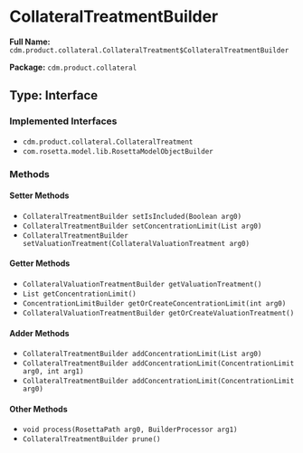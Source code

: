 # CollateralTreatmentBuilder

**Full Name:** `cdm.product.collateral.CollateralTreatment$CollateralTreatmentBuilder`

**Package:** `cdm.product.collateral`

## Type: Interface

### Implemented Interfaces

- `cdm.product.collateral.CollateralTreatment`
- `com.rosetta.model.lib.RosettaModelObjectBuilder`

### Methods

#### Setter Methods

- `CollateralTreatmentBuilder setIsIncluded(Boolean arg0)`
- `CollateralTreatmentBuilder setConcentrationLimit(List arg0)`
- `CollateralTreatmentBuilder setValuationTreatment(CollateralValuationTreatment arg0)`

#### Getter Methods

- `CollateralValuationTreatmentBuilder getValuationTreatment()`
- `List getConcentrationLimit()`
- `ConcentrationLimitBuilder getOrCreateConcentrationLimit(int arg0)`
- `CollateralValuationTreatmentBuilder getOrCreateValuationTreatment()`

#### Adder Methods

- `CollateralTreatmentBuilder addConcentrationLimit(List arg0)`
- `CollateralTreatmentBuilder addConcentrationLimit(ConcentrationLimit arg0, int arg1)`
- `CollateralTreatmentBuilder addConcentrationLimit(ConcentrationLimit arg0)`

#### Other Methods

- `void process(RosettaPath arg0, BuilderProcessor arg1)`
- `CollateralTreatmentBuilder prune()`

